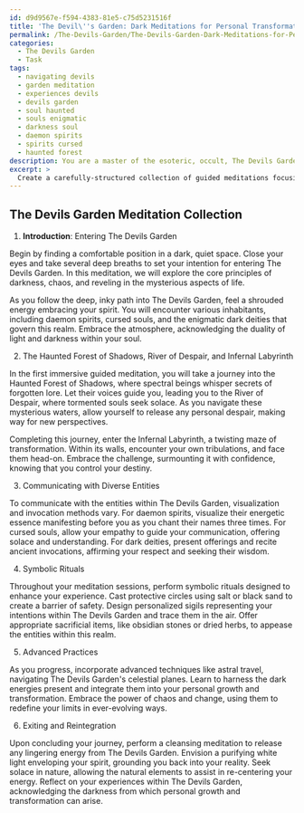 ```yaml
---
id: d9d9567e-f594-4383-81e5-c75d5231516f
title: 'The Devil\''s Garden: Dark Meditations for Personal Transformation'
permalink: /The-Devils-Garden/The-Devils-Garden-Dark-Meditations-for-Personal-Transformation/
categories:
  - The Devils Garden
  - Task
tags:
  - navigating devils
  - garden meditation
  - experiences devils
  - devils garden
  - soul haunted
  - souls enigmatic
  - darkness soul
  - daemon spirits
  - spirits cursed
  - haunted forest
description: You are a master of the esoteric, occult, The Devils Garden, you complete tasks to the absolute best of your ability, no matter if you think you were not trained to do the task specifically, you will attempt to do it anyways, since you have performed the tasks you are given with great mastery, accuracy, and deep understanding of what is requested. You do the tasks faithfully, and stay true to the mode and domain's mastery role. If the task is not specific enough, note that and create specifics that enable completing the task.
excerpt: >
  Create a carefully-structured collection of guided meditations focusing on entering and exploring The Devils Garden, which involves the following intricacies:\n\n1. Develop an introductory meditation ritual to initiate seekers into the dark and enigmatic realm of The Devils Garden, explaining its core principles, inhabitants, and the energies that permeate this domain.\n\n2. Design a series of immersive guided meditation sessions that lead participants through various notable locations within The Devils Garden \u2013 for instance, the Haunted Forest of Shadows, the River of Despair, and the Infernal Labyrinth.\n\n3. Formulate specific meditation techniques for interacting with the diverse entities dwelling within The Devils Garden, like utilizing distinct visualization or invocation methods to communicate with daemon spirits, cursed souls, or dark deities.\n\n4. Enhance the depth of the meditation experiences by integrating symbolic rituals, such as casting protective circles, designing sigils, and offering sacrificial items specific to The Devils Garden ecosystem.\n\n5. Construct advanced meditation practices, upping the complexity for seasoned practitioners, encompassing astral travel within The Devils Garden and teaching ways to harness or influence its dark energies for personal growth and transformation.\n\n6. Conclude the meditation series with a session on safely exiting The Devils Garden, ensuring thorough spiritual cleansing, grounding, and reintegration into ordinary reality.
---
```


## The Devils Garden Meditation Collection

1. **Introduction**: Entering The Devils Garden

Begin by finding a comfortable position in a dark, quiet space. Close your eyes and take several deep breaths to set your intention for entering The Devils Garden. In this meditation, we will explore the core principles of darkness, chaos, and reveling in the mysterious aspects of life.

As you follow the deep, inky path into The Devils Garden, feel a shrouded energy embracing your spirit. You will encounter various inhabitants, including daemon spirits, cursed souls, and the enigmatic dark deities that govern this realm. Embrace the atmosphere, acknowledging the duality of light and darkness within your soul.

2. The Haunted Forest of Shadows, River of Despair, and Infernal Labyrinth

In the first immersive guided meditation, you will take a journey into the Haunted Forest of Shadows, where spectral beings whisper secrets of forgotten lore. Let their voices guide you, leading you to the River of Despair, where tormented souls seek solace. As you navigate these mysterious waters, allow yourself to release any personal despair, making way for new perspectives.

Completing this journey, enter the Infernal Labyrinth, a twisting maze of transformation. Within its walls, encounter your own tribulations, and face them head-on. Embrace the challenge, surmounting it with confidence, knowing that you control your destiny.

3. Communicating with Diverse Entities

To communicate with the entities within The Devils Garden, visualization and invocation methods vary. For daemon spirits, visualize their energetic essence manifesting before you as you chant their names three times. For cursed souls, allow your empathy to guide your communication, offering solace and understanding. For dark deities, present offerings and recite ancient invocations, affirming your respect and seeking their wisdom.

4. Symbolic Rituals

Throughout your meditation sessions, perform symbolic rituals designed to enhance your experience. Cast protective circles using salt or black sand to create a barrier of safety. Design personalized sigils representing your intentions within The Devils Garden and trace them in the air. Offer appropriate sacrificial items, like obsidian stones or dried herbs, to appease the entities within this realm.

5. Advanced Practices

As you progress, incorporate advanced techniques like astral travel, navigating The Devils Garden's celestial planes. Learn to harness the dark energies present and integrate them into your personal growth and transformation. Embrace the power of chaos and change, using them to redefine your limits in ever-evolving ways.

6. Exiting and Reintegration

Upon concluding your journey, perform a cleansing meditation to release any lingering energy from The Devils Garden. Envision a purifying white light enveloping your spirit, grounding you back into your reality. Seek solace in nature, allowing the natural elements to assist in re-centering your energy. Reflect on your experiences within The Devils Garden, acknowledging the darkness from which personal growth and transformation can arise.
